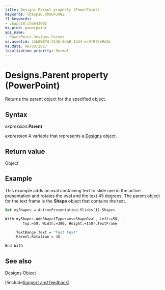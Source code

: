```yaml
---
title: Designs.Parent property (PowerPoint)
keywords: vbapp10.chm643002
f1_keywords:
- vbapp10.chm643002
ms.prod: powerpoint
api_name:
- PowerPoint.Designs.Parent
ms.assetid: 3bb0007d-2136-6eb8-1d34-ec9f9f7e9e5b
ms.date: 06/08/2017
localization_priority: Normal
---
```



# Designs.Parent property (PowerPoint)

Returns the parent object for the specified object.


## Syntax

_expression_.**Parent**

_expression_ A variable that represents a [Designs](PowerPoint.Designs.md) object.


## Return value

Object


## Example

This example adds an oval containing text to slide one in the active presentation and rotates the oval and the text 45 degrees. The parent object for the text frame is the  **Shape** object that contains the text.


```vb
Set myShapes = ActivePresentation.Slides(1).Shapes

With myShapes.AddShape(Type:=msoShapeOval, Left:=50, _
        Top:=50, Width:=300, Height:=150).TextFrame

    .TextRange.Text = "Test text"
    .Parent.Rotation = 45

End With
```


## See also


[Designs Object](PowerPoint.Designs.md)

[!include[Support and feedback](~/includes/feedback-boilerplate.md)]